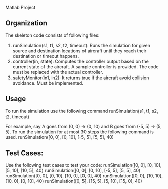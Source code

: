 Matlab Project

Organization
------------
The skeleton code consists of following files:
1. runSimulation(s1, t1, s2, t2, timeout): Runs the simulation for given source and destination locations of aircraft until they reach their destination or timeout happens. 
2. controller(in, state): Computes the controller output based on the current state of the aircraft. A sample controller is provided. The code must be replaced with the actual controller. 
3. safetyMonitor(in1, in2): It returns true if the aircraft avoid collision avoidance. Must be implemented. 

Usage
-----
To run the simulation use the following command
runSimulation(s1, t1, s2, t2, timeout)

For example, say A goes from (0, 0) -> (0, 10) and B goes from (-5, 5) -> (5, 5). To run the simulation for at most 30 steps the following command is used. 
runSimulation([0, 0], [0, 10], [-5, 5], [5, 5], 40)



Test Cases: 
-----------
Use the following test cases to test your code:
runSimulation([0, 0], [0, 10], [5, 10], [10, 5], 40)
runSimulation([0, 0], [0, 10], [-5, 5], [5, 5], 40)
runSimulation([0, 0], [0, 10], [10, 0], [0, 0], 40)
runSimulation([0, 0], [10, 10], [10, 0], [0, 10], 40)
runSimulation([0, 5], [15, 5], [5, 10], [15, 0], 40)




